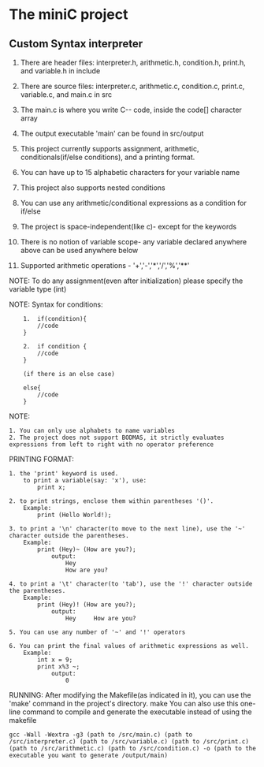 # The miniC project                                          
Custom Syntax interpreter
--
1. There are header files: interpreter.h, arithmetic.h, condition.h, print.h, and variable.h in 
   include
   
2. There are source files: interpreter.c, arithmetic.c, condition.c, print.c, variable.c, and main.c in src
 
3. The main.c is where you write C-- code, inside the code[] character array
   
4. The output executable 'main' can be found in src/output

5. This project currently supports assignment, arithmetic, conditionals(if/else conditions), and a printing format.

6. You can have up to 15 alphabetic characters for your variable name

7. This project also supports nested conditions
   
8. You can use any arithmetic/conditional expressions as a condition for if/else

9. The project is space-independent(like c)- except for the keywords
   
10. There is no notion of variable scope- any variable declared anywhere above can be used anywhere below

11. Supported arithmetic operations - '+','-','*','/','%','**'

NOTE: To do any assignment(even after initialization) please specify the variable type (int)

NOTE: Syntax for conditions:


        1.  if(condition){
            //code
        }
       
        2.  if condition {
            //code
        }
        
        (if there is an else case)
        
        else{
            //code
        }

NOTE:

    1. You can only use alphabets to name variables
    2. The project does not support BODMAS, it strictly evaluates expressions from left to right with no operator preference 
    
PRINTING FORMAT:

    1. the 'print' keyword is used.
        to print a variable(say: 'x'), use:
            print x;
            
    2. to print strings, enclose them within parentheses '()'. 
        Example:
            print (Hello World!);
            
    3. to print a '\n' character(to move to the next line), use the '~' character outside the parentheses. 
        Example:
            print (Hey)~ (How are you?);
                output: 
                    Hey
                    How are you?
                    
    4. to print a '\t' character(to 'tab'), use the '!' character outside the parentheses. 
        Example:
            print (Hey)! (How are you?);
                output: 
                    Hey     How are you? 
                    
    5. You can use any number of '~' and '!' operators
    
    6. You can print the final values of arithmetic expressions as well. 
        Example:
            int x = 9;
            print x%3 ~;
                output:
                    0
RUNNING:
After modifying the Makefile(as indicated in it), you can use the 'make' command in the project's directory.
	make
You can also use this one-line command to compile and generate the executable instead of using the makefile

	gcc -Wall -Wextra -g3 (path to /src/main.c) (path to /src/interpreter.c) (path to /src/variable.c) (path to /src/print.c) (path to /src/arithmetic.c) (path to /src/condition.c) -o (path to the executable you want to generate /output/main)
